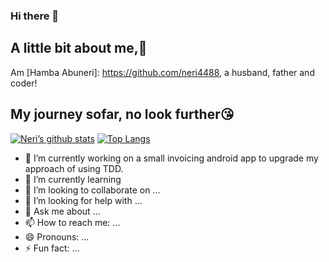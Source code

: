 ### Hi there 👋

## A little bit about me,🙈
Am [Hamba Abuneri]: https://github.com/neri4488, a husband, father and coder!

## My journey sofar, no look further😘
[![Neri’s github stats](https://github-readme-stats.vercel.app/api?username=neri4488&count_private=true)](https://github.com/neri4488)
[![Top Langs](https://github-readme-stats.vercel.app/api/top-langs/?username=neri4488&layout=compact)](https://github.com/neri4488)

- 🔭 I’m currently working on a small invoicing android app to upgrade my approach of using TDD.
- 🌱 I’m currently learning
- 👯 I’m looking to collaborate on ...
- 🤔 I’m looking for help with ...
- 💬 Ask me about ...
- 📫 How to reach me: ...
- 😄 Pronouns: ...
- ⚡ Fun fact: ...
